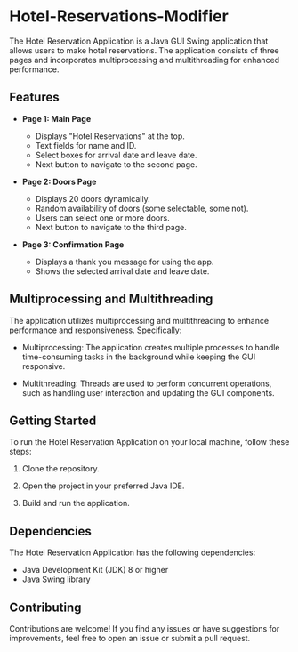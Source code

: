 # Hotel-Reservations-Modifier
The Hotel Reservation Application is a Java GUI Swing application that allows users to make hotel reservations. The application consists of three pages and incorporates multiprocessing and multithreading for enhanced performance.

## Features

- **Page 1: Main Page**
    - Displays "Hotel Reservations" at the top.
    - Text fields for name and ID.
    - Select boxes for arrival date and leave date.
    - Next button to navigate to the second page.

- **Page 2: Doors Page**
    - Displays 20 doors dynamically.
    - Random availability of doors (some selectable, some not).
    - Users can select one or more doors.
    - Next button to navigate to the third page.

- **Page 3: Confirmation Page**
    - Displays a thank you message for using the app.
    - Shows the selected arrival date and leave date.

## Multiprocessing and Multithreading

The application utilizes multiprocessing and multithreading to enhance performance and responsiveness. Specifically:

- Multiprocessing: The application creates multiple processes to handle time-consuming tasks in the background while keeping the GUI responsive.

- Multithreading: Threads are used to perform concurrent operations, such as handling user interaction and updating the GUI components.

## Getting Started

To run the Hotel Reservation Application on your local machine, follow these steps:

1. Clone the repository.

2. Open the project in your preferred Java IDE.

3. Build and run the application.

## Dependencies

The Hotel Reservation Application has the following dependencies:

- Java Development Kit (JDK) 8 or higher
- Java Swing library

## Contributing

Contributions are welcome! If you find any issues or have suggestions for improvements, feel free to open an issue or submit a pull request.